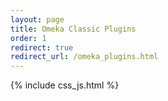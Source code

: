 ```yaml
---
layout: page
title: Omeka Classic Plugins
order: 1
redirect: true
redirect_url: /omeka_plugins.html
---
```


{% include css_js.html %}

<!--
    The redirect allows to keep track of old urls without language to the new ones prepended with language code.
    They will be removed later.
-->
